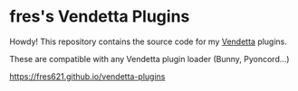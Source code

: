 # fres's Vendetta Plugins

Howdy! This repository contains the source code for my [Vendetta](https://github.com/vendetta-mod/Vendetta) plugins.

These are compatible with any Vendetta plugin loader (Bunny, Pyoncord...)

https://fres621.github.io/vendetta-plugins
